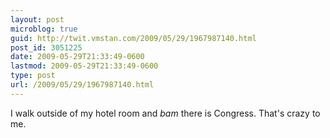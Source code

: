 ```yaml
---
layout: post
microblog: true
guid: http://twit.vmstan.com/2009/05/29/1967987140.html
post_id: 3051225
date: 2009-05-29T21:33:49-0600
lastmod: 2009-05-29T21:33:49-0600
type: post
url: /2009/05/29/1967987140.html
---
```

I walk outside of my hotel room and *bam* there is Congress. That's crazy to me.
